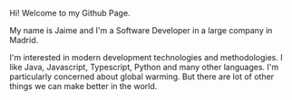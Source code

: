 Hi! Welcome to my Github Page.

My name is Jaime and I'm a Software Developer in a large company in Madrid.

I'm interested in modern development technologies and methodologies. I like Java, Javascript, Typescript, Python and many other languages. I'm particularly concerned about global warming. But there are lot of other things we can make better in the world.
